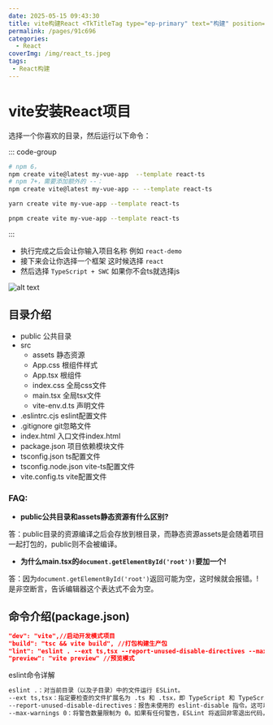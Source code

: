 ```yaml
---
date: 2025-05-15 09:43:30
title: vite构建React <TkTitleTag type="ep-primary" text="构建" position="right" />
permalink: /pages/91c696
categories:
  - React
coverImg: /img/react_ts.jpeg
tags:
 - React构建
---
```

# vite安装React项目
选择一个你喜欢的目录，然后运行以下命令：

::: code-group
```bash [npm]
# npm 6，
npm create vite@latest my-vue-app  --template react-ts
# npm 7+，需要添加额外的 --：
npm create vite@latest my-vue-app -- --template react-ts
```
```bash [yarn]
yarn create vite my-vue-app --template react-ts
```
```bash [pnpm]
pnpm create vite my-vue-app --template react-ts
```
:::
- 执行完成之后会让你输入项目名称 例如 `react-demo`
- 接下来会让你选择一个框架 这时候选择 `react`
- 然后选择 `TypeScript + SWC` 如果你不会ts就选择js

![alt text](./source/image.png)


## 目录介绍

- public 公共目录
- src
  - assets 静态资源
  - App.css 根组件样式
  - App.tsx 根组件
  - index.css 全局css文件
  - main.tsx 全局tsx文件
  - vite-env.d.ts 声明文件
- .eslintrc.cjs eslint配置文件
- .gitignore git忽略文件
- index.html 入口文件index.html
- package.json 项目依赖模块文件
- tsconfig.json ts配置文件
- tsconfig.node.json vite-ts配置文件
- vite.config.ts vite配置文件

### FAQ:
- **public公共目录和assets静态资源有什么区别?**

答：public目录的资源编译之后会存放到根目录，而静态资源assets是会随着项目一起打包的，public则不会被编译。

- **为什么main.tsx的`document.getElementById('root')!`要加一个!**

答：因为`document.getElementById('root')`返回可能为空，这时候就会报错。!是非空断言，告诉编辑器这个表达式不会为空。



## 命令介绍(package.json)

```json
"dev": "vite",//启动开发模式项目
"build": "tsc && vite build", //打包构建生产包
"lint": "eslint . --ext ts,tsx --report-unused-disable-directives --max-warnings 0",//代码检查
"preview": "vite preview" //预览模式
```

eslint命令详解

```sh
eslint .：对当前目录（以及子目录）中的文件运行 ESLint。
--ext ts,tsx：指定要检查的文件扩展名为 .ts 和 .tsx，即 TypeScript 和 TypeScript React 文件。
--report-unused-disable-directives：报告未使用的 eslint-disable 指令。这可以帮助你清理不再需要的 ESLint 禁用指令。
--max-warnings 0：将警告数量限制为 0。如果有任何警告，ESLint 将返回非零退出代码，这通常用于在 CI/CD 环境中确保代码库没有任何警告。
```